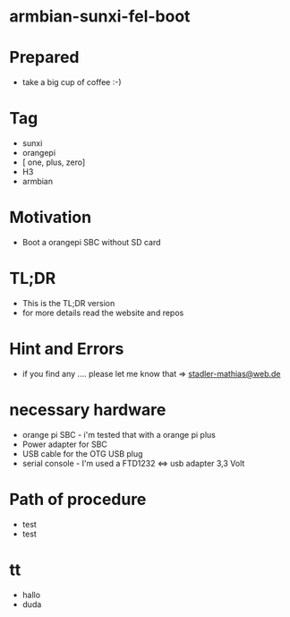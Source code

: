 # armbian-sunxi-fel-boot

# Prepared 
- take a big cup of coffee :-)

# Tag 
- sunxi 
- orangepi 
- [ one, plus, zero] 
- H3 
- armbian

# Motivation  
- Boot a orangepi SBC without SD card

# TL;DR
- This is  the TL;DR version
- for more details read the website and repos

# Hint and Errors
- if you find any .... please let me know that => stadler-mathias@web.de


# necessary hardware
- orange pi SBC - i'm tested that with a orange pi plus 
- Power adapter for SBC 
- USB cable for the OTG USB plug
- serial console - I'm used a FTD1232 <=> usb adapter 3,3 Volt  


# Path of procedure
* test
* test


# tt
- hallo
- duda



 